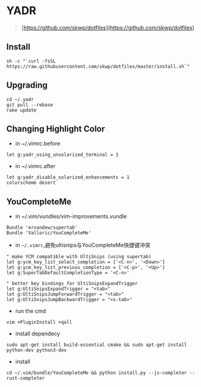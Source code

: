 # YADR
> [https://github.com/skwp/dotfiles](https://github.com/skwp/dotfiles)

## Install

```
sh -c "`curl -fsSL https://raw.githubusercontent.com/skwp/dotfiles/master/install.sh`"
```

## Upgrading

```
cd ~/.yadr
git pull --rebase
rake update
```

## Changing Highlight Color

- in ~/.vimrc.before

```
let g:yadr_using_unsolarized_terminal = 1
``` 

- in ~/.vimrc.after

```
let g:yadr_disable_solarized_enhancements = 1
colorscheme desert 
```

## YouCompleteMe

- in ~/.vim/vundles/vim-improvements.vundle
 
```
Bundle 'ervandew/supertab'
Bundle 'Valloric/YouCompleteMe'
``` 
- in ```~/.vimrc```,避免ultisnips与YouCompleteMe快捷键冲突

```vim
" make YCM compatible with UltiSnips (using supertab)
let g:ycm_key_list_select_completion = ['<C-n>', '<Down>']
let g:ycm_key_list_previous_completion = ['<C-p>', '<Up>']
let g:SuperTabDefaultCompletionType = '<C-n>'

" better key bindings for UltiSnipsExpandTrigger
let g:UltiSnipsExpandTrigger = "<tab>"
let g:UltiSnipsJumpForwardTrigger = "<tab>"
let g:UltiSnipsJumpBackwardTrigger = "<s-tab>"
```

- run the cmd

``` 
vim +PluginInstall +qall
```

- install dependecy

```
sudo apt-get install build-essential cmake && sudo apt-get install python-dev python3-dev
```

- install 

```
cd ~/.vim/bundle/YouCompleteMe && python install.py --js-completer --rust-completer 
```